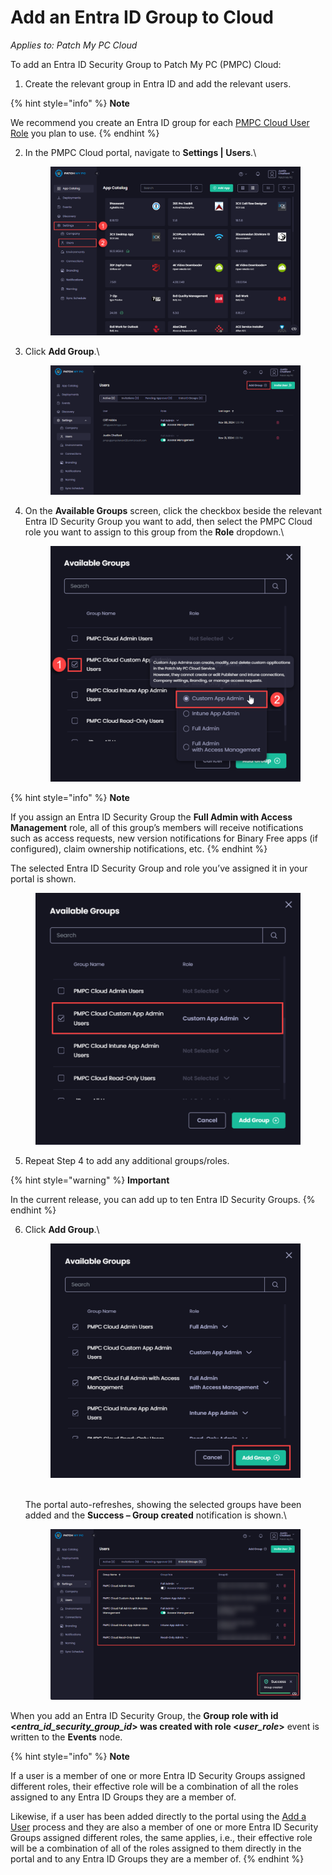 # Add an Entra ID Group to Cloud

_Applies to: Patch My PC Cloud_

To add an Entra ID Security Group to Patch My PC (PMPC) Cloud:

1. Create the relevant group in Entra ID and add the relevant users.

{% hint style="info" %}
**Note**

We recommend you create an Entra ID group for each [PMPC Cloud User Role](../cloud-user-roles-reference.md) you plan to use.
{% endhint %}

2.  In the PMPC Cloud portal, navigate to **Settings | Users**.\


    <figure><img src="../../../../.gitbook/assets/image (2239).png" alt="Navigating to “Settings | Users”"><figcaption></figcaption></figure>


3.  Click **Add Group**.\


    <figure><img src="../../../../.gitbook/assets/image (2240).png" alt="Clicking “Add Group”"><figcaption></figcaption></figure>


4.  On the **Available Groups** screen, click the checkbox beside the relevant Entra ID Security Group you want to add, then select the PMPC Cloud role you want to assign to this group from the **Role** dropdown.\


    <figure><img src="../../../../.gitbook/assets/image (2241).png" alt="Selecting the relevant Entra ID group to add and which role it will be assigned in PMPC Cloud"><figcaption></figcaption></figure>

{% hint style="info" %}
**Note**

If you assign an Entra ID Security Group the **Full Admin with Access Management** role, all of this group’s members will receive notifications such as access requests, new version notifications for Binary Free apps (if configured), claim ownership notifications, etc.
{% endhint %}

The selected Entra ID Security Group and role you’ve assigned it in your portal is shown.

<figure><img src="../../../../.gitbook/assets/image (2242).png" alt="Selected Entra ID Security Group and role you’ve assigned it in your portal is shown" width="563"><figcaption></figcaption></figure>

5. Repeat Step 4 to add any additional groups/roles.

{% hint style="warning" %}
**Important**

In the current release, you can add up to ten Entra ID Security Groups.
{% endhint %}

6.  Click **Add Group**.\


    <figure><img src="../../../../.gitbook/assets/image (2243).png" alt="Clicking “Add Group”"><figcaption></figcaption></figure>

    \
    The portal auto-refreshes, showing the selected groups have been added and the **Success – Group created** notification is shown.\


    <figure><img src="../../../../.gitbook/assets/image (2244).png" alt="Portal auto-refreshes, showing the selected groups have been added and the “Success – Group created” notification is shown"><figcaption></figcaption></figure>

When you add an Entra ID Security Group, the **Group role with id <**_**entra\_id\_security\_group\_id**_**> was created with role <**_**user\_role**_**>** event is written to the **Events** node.

{% hint style="info" %}
**Note**

If a user is a member of one or more Entra ID Security Groups assigned different roles, their effective role will be a combination of all the roles assigned to any Entra ID Groups they are a member of.

Likewise, if a user has been added directly to the portal using the [Add a User](../add-a-cloud-user.md) process and they are also a member of one or more Entra ID Security Groups assigned different roles, the same applies, i.e., their effective role will be a combination of all of the roles assigned to them directly in the portal and to any Entra ID Groups they are a member of.
{% endhint %}
